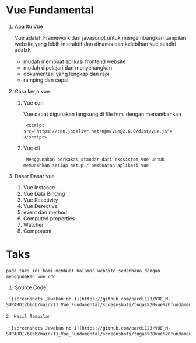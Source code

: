 # Vue Fundamental

1. Apa Itu Vue

    Vue adalah Framework dari javascript untuk mengembangkan  tampilan website yang lebih interaktif dan dinamis 
    dan kelebihan vue sendiri adalah 
     * mudah membuat aplikasi frontend website
     * mudah dipelajari dan menyenangkan
     * dokumentasi yang lengkap dan rapi
     * ramping dan cepat
2. Cara kerja vue

    1. Vue cdn

        Vue dapat digunakan langsung di file html dengan menambahkan

            <script src="https://cdn.jsdelivr.net/npm/vue@2.6.0/dist/vue.js"></script>
    2. Vue cli

            Menggunakan perkakas standar dari ekosistem Vue untuk memudahkan setiap setup / pembuatan aplikasi vue


3. Dasar Dasar vue

    1. Vue Instance
    2. Vue Data Binding
    3. Vue Reactivity
    4. Vue Derective
    5. event dan method
    6. Computed properties
    7. Watcher
    8. Component 


# Taks 

    pada taks ini kami membuat halaman website sederhana dengan menggunakan vue cdn

   1. Source Code

     ![screenshots Jawaban no 1](https://github.com/pardi123/VUE_M-SUPARDI/blob/main/11_Vue_Fundamental/screenshots/tugas%20vue%20fundamenta%202l.JPG)

    2. Hasil Tampilan

     ![screenshots Jawaban no 1](https://github.com/pardi123/VUE_M-SUPARDI/blob/main/11_Vue_Fundamental/screenshots/tugas%20vue%20fundamental.JPG)